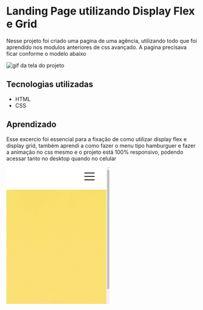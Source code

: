 # Landing Page utilizando Display Flex e Grid
Nesse projeto foi criado uma pagina de uma agência, utilizando todo que foi aprendido nos modulos anteriores de css avançado.
A pagina precisava ficar conforme o modelo abaixo

<img src="src\images\Gif-pagina.gif" alt="gif da tela do projeto">

## Tecnologias utilizadas 
- HTML
- CSS

## Aprendizado

Esse excercio foi essencial para a fixação de como utilizar display flex e display grid, também aprendi a como fazer o menu tipo hamburguer e fazer a animação no css mesmo e o projeto está 100% responsivo, podendo acessar tanto no desktop quando no celular

<img src="src\images\Gif-pagina-hamburguer.gif" alt="gif da tela do projeto">
